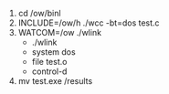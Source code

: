 1. cd /ow/binl
1. INCLUDE=/ow/h ./wcc -bt=dos test.c
1. WATCOM=/ow ./wlink
   - ./wlink
   - system dos
   - file test.o
   - control-d
1. mv test.exe /results
